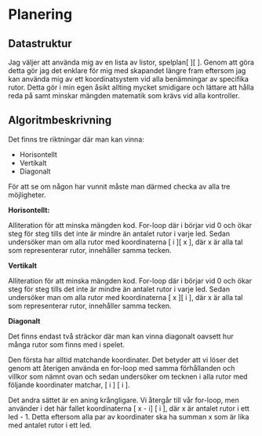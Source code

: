# Planering

## Datastruktur

Jag väljer att använda mig av en lista av listor, spelplan[ ][ ]. Genom
att göra detta gör jag det enklare för mig med skapandet
längre fram eftersom jag kan använda mig av ett koordinatsystem 
vid alla benämningar av specifika rutor. Detta gör i min egen 
åsikt allting mycket smidigare och lättare att hålla reda på samt minskar 
mängden matematik som krävs vid alla kontroller. 

## Algoritmbeskrivning

Det finns tre riktningar där man kan vinna:
* Horisontellt
* Vertikalt
* Diagonalt

För att se om någon har vunnit måste man därmed checka av 
alla tre möjligheter.

**Horisontellt:**

Alliteration för att minska mängden kod. For-loop där i börjar 
vid 0 och ökar steg för steg tills det inte är mindre än 
antalet rutor i varje led. Sedan undersöker man om alla rutor 
med koordinaterna [ i ][ x ], där x är alla tal som representerar 
rutor, innehåller samma tecken.

**Vertikalt**

Alliteration för att minska mängden kod. For-loop där i börjar
vid 0 och ökar steg för steg tills det inte är mindre än
antalet rutor i varje led. Sedan undersöker man om alla rutor
med koordinaterna [ x ][ i ], där x är alla tal som representerar
rutor, innehåller samma tecken.

**Diagonalt**

Det finns endast två sträckor där man kan vinna diagonalt 
oavsett hur många rutor som finns med i spelet.

Den första har alltid matchande koordinater. Det betyder att 
vi löser det genom att återigen använda en for-loop med samma 
förhållanden och villkor som nämnt ovan och sedan undersöker 
om tecknen i alla rutor med följande koordinater matchar, 
[ i ] [ i ].

Det andra sättet är en aning krångligare. Vi återgår till vår 
for-loop, men använder i det här fallet koordinaterna [ x - i] 
[ i ], där x är antalet rutor i ett led - 1. Detta eftersom 
alla par av koordinater ska ha summan x som är lika med 
antalet rutor i ett led.

